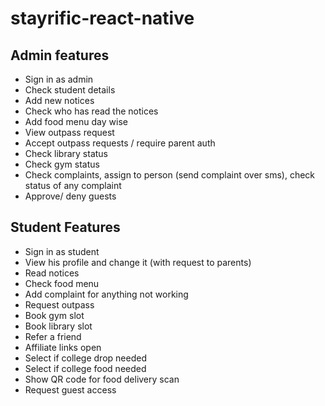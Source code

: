 # stayrific-react-native

## Admin features

- Sign in as admin
- Check student details
- Add new notices
- Check who has read the notices
- Add food menu day wise
- View outpass request
- Accept outpass requests / require parent auth
- Check library status
- Check gym status
- Check complaints, assign to person (send complaint over sms), check status of any complaint
- Approve/ deny guests

## Student Features

- Sign in as student
- View his profile and change it (with request to parents)
- Read notices
- Check food menu
- Add complaint for anything not working
- Request outpass
- Book gym slot
- Book library slot
- Refer a friend
- Affiliate links open
- Select if college drop needed
- Select if college food needed
- Show QR code for food delivery scan
- Request guest access
